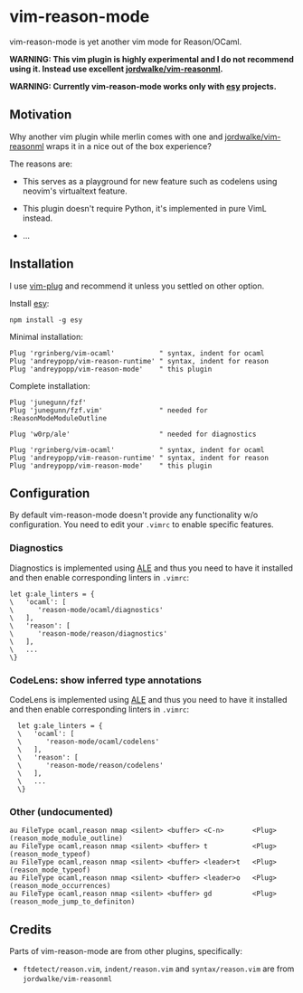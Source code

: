 # vim-reason-mode

vim-reason-mode is yet another vim mode for Reason/OCaml.

**WARNING: This vim plugin is highly experimental and I do not recommend using
it. Instead use excellent [jordwalke/vim-reasonml][].**

**WARNING: Currently vim-reason-mode works only with [esy][] projects.**

## Motivation

Why another vim plugin while merlin comes with one and
[jordwalke/vim-reasonml][] wraps it in a nice out of the box experience?

The reasons are:

- This serves as a playground for new feature such as codelens using neovim's
  virtualtext feature.

- This plugin doesn't require Python, it's implemented in pure VimL instead.

- ...

## Installation

I use [vim-plug][] and recommend it unless you settled on other option.

Install [esy][]:

    npm install -g esy

Minimal installation:

    Plug 'rgrinberg/vim-ocaml'           " syntax, indent for ocaml
    Plug 'andreypopp/vim-reason-runtime' " syntax, indent for reason
    Plug 'andreypopp/vim-reason-mode'    " this plugin

Complete installation:

    Plug 'junegunn/fzf'
    Plug 'junegunn/fzf.vim'              " needed for :ReasonModeModuleOutline

    Plug 'w0rp/ale'                      " needed for diagnostics

    Plug 'rgrinberg/vim-ocaml'           " syntax, indent for ocaml
    Plug 'andreypopp/vim-reason-runtime' " syntax, indent for reason
    Plug 'andreypopp/vim-reason-mode'    " this plugin

[vim-plug]: https://github.com/junegunn/vim-plug

## Configuration

By default vim-reason-mode doesn't provide any functionality w/o configuration.
You need to edit your `.vimrc` to enable specific features.

### Diagnostics

Diagnostics is implemented using [ALE][] and thus you need to have it installed and then enable
corresponding linters in `.vimrc`:

```
let g:ale_linters = {
\   'ocaml': [
\      'reason-mode/ocaml/diagnostics'
\   ],
\   'reason': [
\      'reason-mode/reason/diagnostics'
\   ],
\   ...
\}
```

### CodeLens: show inferred type annotations

CodeLens is implemented using [ALE][] and thus you need to have it installed and then enable
corresponding linters in `.vimrc`:

```
  let g:ale_linters = {
  \   'ocaml': [
  \      'reason-mode/ocaml/codelens'
  \   ],
  \   'reason': [
  \      'reason-mode/reason/codelens'
  \   ],
  \   ...
  \}
```

### Other (undocumented)

```
au FileType ocaml,reason nmap <silent> <buffer> <C-n>       <Plug>(reason_mode_module_outline)
au FileType ocaml,reason nmap <silent> <buffer> t           <Plug>(reason_mode_typeof)
au FileType ocaml,reason nmap <silent> <buffer> <leader>t   <Plug>(reason_mode_typeof)
au FileType ocaml,reason nmap <silent> <buffer> <leader>o   <Plug>(reason_mode_occurrences)
au FileType ocaml,reason nmap <silent> <buffer> gd          <Plug>(reason_mode_jump_to_definiton)
```

## Credits

Parts of vim-reason-mode are from other plugins, specifically:

- `ftdetect/reason.vim`, `indent/reason.vim` and `syntax/reason.vim` are from
  `jordwalke/vim-reasonml`

[jordwalke/vim-reasonml]: https://github.com/jordwalke/vim-reasonml
[ALE]: https://github.com/w0rp/ale
[esy]: https://esy.sh
